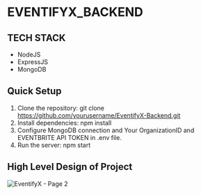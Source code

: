 # EVENTIFYX_BACKEND 

## TECH STACK 
* NodeJS 
* ExpressJS 
* MongoDB 

## Quick Setup 
1. Clone the repository: git clone https://github.com/yourusername/EventifyX-Backend.git 
2. Install dependencies: npm install
3. Configure MongoDB connection and Your OrganizationID and EVENTBRITE API TOKEN in .env file.
4. Run the server: npm start

## High Level Design of Project 
![EventifyX - Page 2](https://github.com/PARASnagpal99/EventifyXBackend/assets/86076130/2f413464-51f2-49e4-92a7-6216060dcf45)

